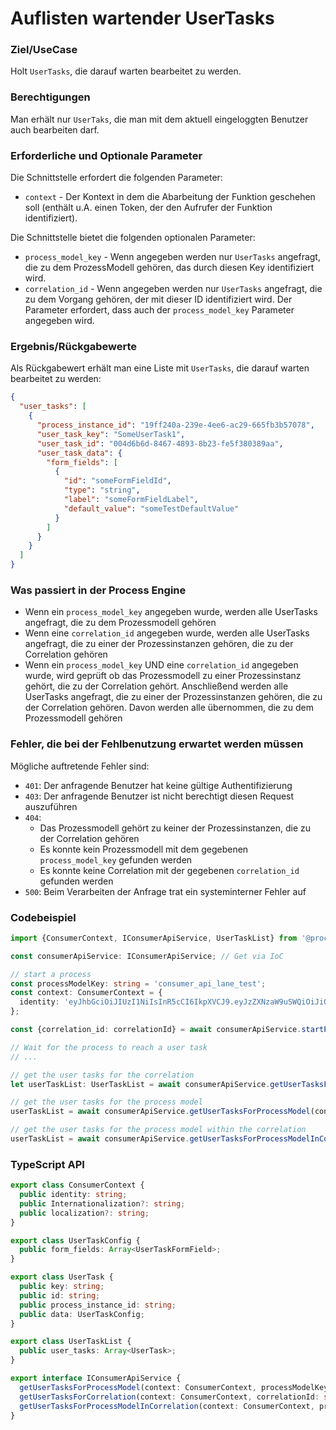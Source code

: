 # Auflisten wartender UserTasks

### Ziel/UseCase

Holt `UserTasks`, die darauf warten bearbeitet zu werden.

### Berechtigungen

Man erhält nur `UserTaks`, die man mit dem aktuell eingeloggten Benutzer auch
bearbeiten darf.

### Erforderliche und Optionale Parameter

Die Schnittstelle erfordert die folgenden Parameter:

* `context` - Der Kontext in dem die Abarbeitung der Funktion geschehen soll
  (enthält u.A. einen Token, der den Aufrufer der Funktion identifiziert).

Die Schnittstelle bietet die folgenden optionalen Parameter:

* `process_model_key` - Wenn angegeben werden nur `UserTasks` angefragt, die zu
  dem ProzessModell gehören, das durch diesen Key identifiziert wird.
* `correlation_id` - Wenn angegeben werden nur `UserTasks` angefragt, die zu
  dem Vorgang gehören, der mit dieser ID identifiziert wird. Der Parameter
  erfordert, dass auch der `process_model_key` Parameter angegeben wird.


### Ergebnis/Rückgabewerte

Als Rückgabewert erhält man eine Liste mit `UserTasks`, die darauf warten
bearbeitet zu werden:

```JSON
{
  "user_tasks": [
    {
      "process_instance_id": "19ff240a-239e-4ee6-ac29-665fb3b57078",
      "user_task_key": "SomeUserTask1",
      "user_task_id": "004d6b6d-8467-4893-8b23-fe5f380389aa",
      "user_task_data": {
        "form_fields": [
          {
            "id": "someFormFieldId",
            "type": "string",
            "label": "someFormFieldLabel",
            "default_value": "someTestDefaultValue"
          }
        ]
      }
    }
  ]
}
```

### Was passiert in der Process Engine

- Wenn ein `process_model_key` angegeben wurde, werden alle UserTasks angefragt,
  die zu dem Prozessmodell gehören
- Wenn eine `correlation_id` angegeben wurde, werden alle UserTasks angefragt,
  die zu einer der Prozessinstanzen gehören, die zu der Correlation gehören
- Wenn ein `process_model_key` UND eine `correlation_id` angegeben wurde, wird
  geprüft ob das Prozessmodell zu einer Prozessinstanz gehört, die zu der
  Correlation gehört. Anschließend werden alle UserTasks angefragt, die zu einer
  der Prozessinstanzen gehören, die zu der Correlation gehören. Davon werden
  alle übernommen, die zu dem Prozessmodell gehören

### Fehler, die bei der Fehlbenutzung erwartet werden müssen

Mögliche auftretende Fehler sind:
- `401`: Der anfragende Benutzer hat keine gültige Authentifizierung
- `403`: Der anfragende Benutzer ist nicht berechtigt diesen Request auszuführen
- `404`:
  - Das Prozessmodell gehört zu keiner der Prozessinstanzen, die zu der
    Correlation gehören
  - Es konnte kein Prozessmodell mit dem gegebenen `process_model_key`
    gefunden werden
  - Es konnte keine Correlation mit der gegebenen `correlation_id`
    gefunden werden
- `500`: Beim Verarbeiten der Anfrage trat ein systeminterner Fehler auf

### Codebeispiel

```TypeScript
import {ConsumerContext, IConsumerApiService, UserTaskList} from '@process-engine/consumer_api_contracts';

const consumerApiService: IConsumerApiService; // Get via IoC

// start a process
const processModelKey: string = 'consumer_api_lane_test';
const context: ConsumerContext = {
  identity: 'eyJhbGciOiJIUzI1NiIsInR5cCI6IkpXVCJ9.eyJzZXNzaW9uSWQiOiJiOWU3MjFjYS0yYmFkLTQzNzUtOGQ3OC0xMmFlNmUyOGUyNjQiLCJpYXQiOjE1MjE1NDg2ODR9.PLa5U6m5lrko3tD_3XLse5OfH93qXyBZgm22PKPqxCc',
};

const {correlation_id: correlationId} = await consumerApiService.startProcess(context, processModelKey, 'StartEvent_0yfvdj3');

// Wait for the process to reach a user task
// ...

// get the user tasks for the correlation
let userTaskList: UserTaskList = await consumerApiService.getUserTasksForCorrelation(context, correlationId);

// get the user tasks for the process model
userTaskList = await consumerApiService.getUserTasksForProcessModel(context, processModelKey);

// get the user tasks for the process model within the correlation
userTaskList = await consumerApiService.getUserTasksForProcessModelInCorrelation(context, processModelKey, correlationId);
```

### TypeScript API

```TypeScript
export class ConsumerContext {
  public identity: string;
  public Internationalization?: string;
  public localization?: string;
}

export class UserTaskConfig {
  public form_fields: Array<UserTaskFormField>;
}

export class UserTask {
  public key: string;
  public id: string;
  public process_instance_id: string;
  public data: UserTaskConfig;
}

export class UserTaskList {
  public user_tasks: Array<UserTask>;
}

export interface IConsumerApiService {
  getUserTasksForProcessModel(context: ConsumerContext, processModelKey: string): Promise<UserTaskList>;
  getUserTasksForCorrelation(context: ConsumerContext, correlationId: string): Promise<UserTaskList>;
  getUserTasksForProcessModelInCorrelation(context: ConsumerContext, processModelKey: string, correlationId: string): Promise<UserTaskList>;
}
```
